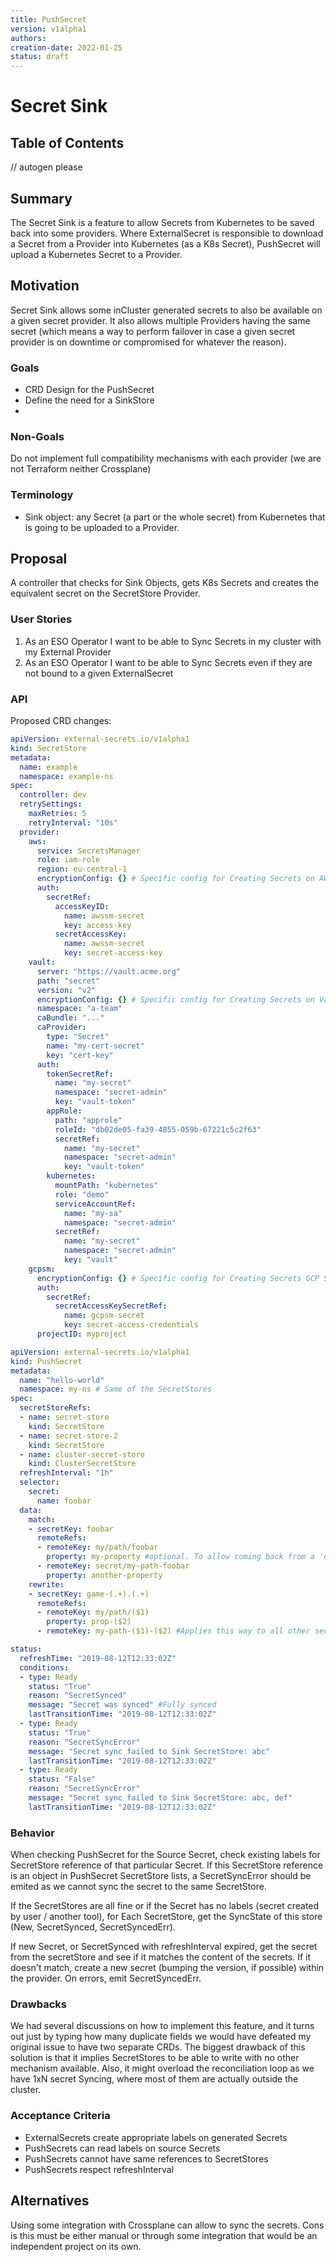 ```yaml
---
title: PushSecret
version: v1alpha1
authors: 
creation-date: 2022-01-25
status: draft
---
```

# Secret Sink

## Table of Contents

<!-- toc -->
// autogen please
<!-- /toc -->


## Summary
The Secret Sink is a feature to allow Secrets from Kubernetes to be saved back into some providers. Where ExternalSecret is responsible to download a Secret from a Provider into Kubernetes (as a K8s Secret), PushSecret will upload a Kubernetes Secret to a Provider.

## Motivation
Secret Sink allows some inCluster generated secrets to also be available on a given secret provider. It also allows multiple Providers having the same secret (which means a way to perform failover in case a given secret provider is on downtime or compromised for whatever the reason).

### Goals
- CRD Design for the PushSecret
- Define the need for a SinkStore
- 
### Non-Goals
Do not implement full compatibility mechanisms with each provider (we are not Terraform neither Crossplane)

### Terminology
- Sink object: any Secret (a part or the whole secret) from Kubernetes that is going to be uploaded to a Provider.
## Proposal

A controller that checks for Sink Objects, gets K8s Secrets and creates the equivalent secret on the SecretStore Provider.

### User Stories
1. As an ESO Operator I want to be able to Sync Secrets in my cluster with my External Provider
1. As an ESO Operator I want to be able to Sync Secrets even if they are not bound to a given ExternalSecret

### API
Proposed CRD changes:

```yaml
apiVersion: external-secrets.io/v1alpha1
kind: SecretStore
metadata:
  name: example
  namespace: example-ns
spec:
  controller: dev
  retrySettings:
    maxRetries: 5
    retryInterval: "10s"
  provider:
    aws:
      service: SecretsManager
      role: iam-role
      region: eu-central-1
      encryptionConfig: {} # Specific config for Creating Secrets on AWS
      auth:
        secretRef:
          accessKeyID:
            name: awssm-secret
            key: access-key
          secretAccessKey:
            name: awssm-secret
            key: secret-access-key
    vault:
      server: "https://vault.acme.org"
      path: "secret"
      version: "v2"
      encryptionConfig: {} # Specific config for Creating Secrets on Vault ()
      namespace: "a-team"
      caBundle: "..."
      caProvider:
        type: "Secret"
        name: "my-cert-secret"
        key: "cert-key"
      auth:
        tokenSecretRef:
          name: "my-secret"
          namespace: "secret-admin"
          key: "vault-token"
        appRole:
          path: "approle"
          roleId: "db02de05-fa39-4855-059b-67221c5c2f63"
          secretRef:
            name: "my-secret"
            namespace: "secret-admin"
            key: "vault-token"
        kubernetes:
          mountPath: "kubernetes"
          role: "demo"
          serviceAccountRef:
            name: "my-sa"
            namespace: "secret-admin"
          secretRef:
            name: "my-secret"
            namespace: "secret-admin"
            key: "vault"
    gcpsm:
      encryptionConfig: {} # Specific config for Creating Secrets GCP SM
      auth:
        secretRef:
          secretAccessKeySecretRef:
            name: gcpsm-secret
            key: secret-access-credentials
      projectID: myproject
```

```yaml
apiVersion: external-secrets.io/v1alpha1
kind: PushSecret
metadata:
  name: "hello-world"
  namespace: my-ns # Same of the SecretStores
spec:
  secretStoreRefs:
  - name: secret-store
    kind: SecretStore
  - name: secret-store-2
    kind: SecretStore
  - name: cluster-secret-store
    kind: ClusterSecretStore
  refreshInterval: "1h"
  selector:
    secret:
      name: foobar
  data:
    match:
    - secretKey: foobar
      remoteRefs:
      - remoteKey: my/path/foobar 
        property: my-property #optional. To allow coming back from a 'dataFrom'
      - remoteKey: secret/my-path-foobar
        property: another-property
    rewrite:
    - secretKey: game-(.+).(.+)
      remoteRefs:
      - remoteKey: my/path/($1) 
        property: prop-($2)
      - remoteKey: my-path-($1)-($2) #Applies this way to all other secretStores

status:
  refreshTime: "2019-08-12T12:33:02Z"
  conditions:
  - type: Ready
    status: "True" 
    reason: "SecretSynced"
    message: "Secret was synced" #Fully synced
    lastTransitionTime: "2019-08-12T12:33:02Z"
  - type: Ready
    status: "True"
    reason: "SecretSyncError"
    message: "Secret sync failed to Sink SecretStore: abc"
    lastTransitionTime: "2019-08-12T12:33:02Z"
  - type: Ready
    status: "False"
    reason: "SecretSyncError"
    message: "Secret sync failed to Sink SecretStore: abc, def"
    lastTransitionTime: "2019-08-12T12:33:02Z"
```

### Behavior
When checking PushSecret for the Source Secret, check existing labels for SecretStore reference of that particular Secret. If this SecretStore reference is an object in PushSecret SecretStore lists, a SecretSyncError should be emited as we cannot sync the secret to the same SecretStore.

If the SecretStores are all fine or if the Secret has no labels (secret created by user / another tool), for Each SecretStore, get the SyncState of this store (New, SecretSynced, SecretSyncedErr).

If new Secret, or SecretSynced with refreshInterval expired, get the secret from the secretStore and see if it matches the content of the secrets. If it doesn't match, create a new secret (bumping the version, if possible) within the provider. On errors, emit SecretSyncedErr.

### Drawbacks

We had several discussions on how to implement this feature, and it turns out just by typing how many duplicate fields we would have defeated my original issue to have two separate CRDs. The biggest drawback of this solution is that it implies SecretStores to be able to write with no other mechanism available. Also, it might overload the reconciliation loop as we have 1xN secret Syncing, where most of them are actually outside the cluster.

### Acceptance Criteria
+ ExternalSecrets create appropriate labels on generated Secrets
+ PushSecrets can read labels on source Secrets
+ PushSecrets cannot have same references to SecretStores
+ PushSecrets respect refreshInterval
## Alternatives
Using some integration with Crossplane can allow to sync the secrets. Cons is this must be either manual or through some integration that would be an independent project on its own.

